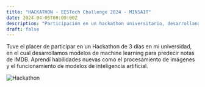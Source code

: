 ```yaml
---
title: "HACKATHON - EESTech Challenge 2024 - MINSAIT"
date: 2024-04-05T00:00:00Z
description: "Participación en un hackathon universitario, desarrollando modelos de machine learning para predecir notas de IMDB."
draft: false
---
```


Tuve el placer de participar en un Hackathon de 3 días en mi universidad, en el cual desarrollamos modelos de machine learning para predecir notas de IMDB. Aprendí habilidades nuevas como el procesamiento de imágenes y el funcionamiento de modelos de inteligencia artificial.

![Hackathon](images/hackathon.jpeg)

